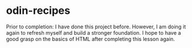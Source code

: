 # odin-recipes
Prior to completion: I have done this project before. However, I am doing it again to refresh myself and build a stronger foundation. I hope to have a good grasp on the basics of HTML after completing this lesson again. 